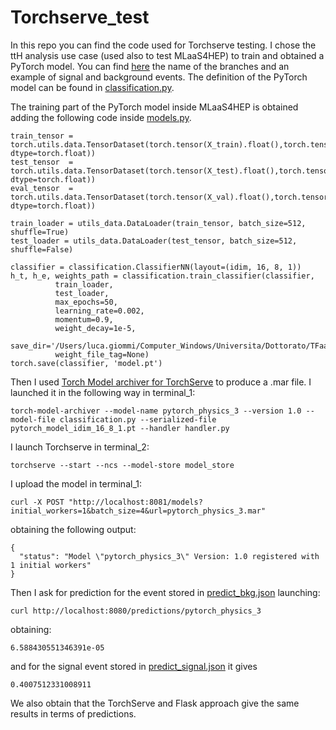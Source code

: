 # Torchserve_test
In this repo you can find the code used for Torchserve testing.
I chose the ttH analysis use case (used also to test MLaaS4HEP) to train and obtained a PyTorch model.
You can find [here](https://github.com/lgiommi/Torchserve_test/blob/main/keys_values_example.txt) the name of the branches and an example of signal and background events.
The definition of the PyTorch model can be found in [classification.py](https://github.com/lgiommi/Torchserve_test/blob/main/classification.py).

The training part of the PyTorch model inside MLaaS4HEP is obtained adding the following code inside [models.py](https://github.com/lgiommi/MLaaS4HEP/blob/master/src/python/MLaaS4HEP/models.py).
```
train_tensor = torch.utils.data.TensorDataset(torch.tensor(X_train).float(),torch.tensor(Y_train, dtype=torch.float))
test_tensor  = torch.utils.data.TensorDataset(torch.tensor(X_test).float(),torch.tensor(Y_test, dtype=torch.float))
eval_tensor  = torch.utils.data.TensorDataset(torch.tensor(X_val).float(),torch.tensor(Y_val, dtype=torch.float))

train_loader = utils_data.DataLoader(train_tensor, batch_size=512, shuffle=True)
test_loader = utils_data.DataLoader(test_tensor, batch_size=512, shuffle=False)

classifier = classification.ClassifierNN(layout=(idim, 16, 8, 1))
h_t, h_e, weights_path = classification.train_classifier(classifier, 
          train_loader, 
          test_loader,
          max_epochs=50,
          learning_rate=0.002,
          momentum=0.9,
          weight_decay=1e-5,
          save_dir='/Users/luca.giommi/Computer_Windows/Universita/Dottorato/TFaaS/MLaaS4HEP/src/python/MLaaS4HEP/weights',
          weight_file_tag=None)
torch.save(classifier, 'model.pt')
```

Then I used [Torch Model archiver for TorchServe](https://github.com/pytorch/serve/blob/master/model-archiver/README.md) to produce a .mar file.
I launched it in the following way in terminal_1:
```
torch-model-archiver --model-name pytorch_physics_3 --version 1.0 --model-file classification.py --serialized-file pytorch_model_idim_16_8_1.pt --handler handler.py
```
I launch Torchserve in terminal_2:
```
torchserve --start --ncs --model-store model_store
```
I upload the model in terminal_1:
```
curl -X POST "http://localhost:8081/models?initial_workers=1&batch_size=4&url=pytorch_physics_3.mar"
```
obtaining the following output:
```
{
  "status": "Model \"pytorch_physics_3\" Version: 1.0 registered with 1 initial workers"
}
```
Then I ask for prediction for the event stored in [predict_bkg.json](https://github.com/lgiommi/Torchserve_test/blob/main/predict_bkg.json) launching:
```
curl http://localhost:8080/predictions/pytorch_physics_3
```
obtaining:
```
6.588430551346391e-05
```
and for the signal event stored in [predict_signal.json](https://github.com/lgiommi/Torchserve_test/blob/main/predict_signal.json) it gives
```
0.4007512331008911
```
We also obtain that the TorchServe and Flask approach give the same results in terms of predictions.

